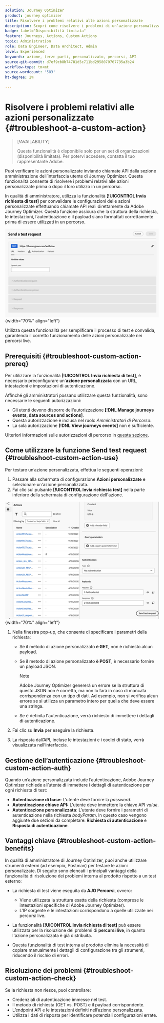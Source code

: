 ```yaml
---
solution: Journey Optimizer
product: journey optimizer
title: Risolvere i problemi relativi alle azioni personalizzate
description: Scopri come risolvere i problemi di un’azione personalizzata
badge: label="Disponibilità limitata"
feature: Journeys, Actions, Custom Actions
topic: Administration
role: Data Engineer, Data Architect, Admin
level: Experienced
keywords: azione, terze parti, personalizzato, percorsi, API
source-git-commit: d7ef9cb8b74781d5c711bd2958070767735a3b24
workflow-type: tm+mt
source-wordcount: '583'
ht-degree: 2%

---
```



# Risolvere i problemi relativi alle azioni personalizzate {#troubleshoot-a-custom-action}

>[!AVAILABILITY]
>
>Questa funzionalità è disponibile solo per un set di organizzazioni (disponibilità limitata). Per potervi accedere, contatta il tuo rappresentante Adobe.
>

Puoi verificare le azioni personalizzate inviando chiamate API dalla sezione amministrazione dell’interfaccia utente di Journey Optimizer. Questa funzionalità consente di risolvere i problemi relativi alle azioni personalizzate prima o dopo il loro utilizzo in un percorso.

In qualità di amministratore, utilizza la funzionalità **[!UICONTROL Invia richiesta di test]** per convalidare le configurazioni delle azioni personalizzate effettuando chiamate API reali direttamente da Adobe Journey Optimizer. Questa funzione assicura che la struttura della richiesta, le intestazioni, l’autenticazione e il payload siano formattati correttamente prima di essere utilizzati in un percorso.

![](assets/send-test-request.png){width="70%" align="left"}

Utilizza questa funzionalità per semplificare il processo di test e convalida, garantendo il corretto funzionamento delle azioni personalizzate nei percorsi live.

## Prerequisiti {#troubleshoot-custom-action-prereq}

Per utilizzare la funzionalità **[!UICONTROL Invia richiesta di test]**, è necessario preconfigurare un&#39;**azione personalizzata** con un URL, intestazioni e impostazioni di autenticazione.

Affinché gli amministratori possano utilizzare questa funzionalità, sono necessarie le seguenti autorizzazioni:

* Gli utenti devono disporre dell&#39;autorizzazione **[!DNL Manage journeys events, data sources and actions]**.
* Questa autorizzazione è inclusa nel ruolo *Amministratori di Percorso*.
* La sola autorizzazione **[!DNL View journeys events]** non è sufficiente.

Ulteriori informazioni sulle autorizzazioni di percorso in [questa sezione](../administration/high-low-permissions.md#journey-capability).

## Come utilizzare la funzione Send test request {#troubleshoot-custom-action-use}

Per testare un’azione personalizzata, effettua le seguenti operazioni:

1. Passare alla schermata di configurazione **Azioni personalizzate** e selezionare un&#39;azione personalizzata.
1. Fai clic sul pulsante **[!UICONTROL Invia richiesta test]** nella parte inferiore della schermata di configurazione dell&#39;azione.

![Pulsante Invia richiesta di test nel pannello di configurazione Azione](assets/test-request.png){width="70%" align="left"}

1. Nella finestra pop-up, che consente di specificare i parametri della richiesta:

   * Se il metodo di azione personalizzato **è GET**, non è richiesto alcun payload.
   * Se il metodo di azione personalizzato **è POST**, è necessario fornire un payload JSON.

     >[!NOTE]
     >
     >Adobe Journey Optimizer genererà un errore se la struttura di questo JSON non è corretta, ma non lo farà in caso di mancata corrispondenza con un tipo di dati. Ad esempio, non si verifica alcun errore se si utilizza un parametro intero per quella che deve essere una stringa.

   * Se è definita l&#39;autenticazione, verrà richiesto di immettere i dettagli di autenticazione.

1. Fai clic su **Invia** per eseguire la richiesta.
1. La risposta dall’API, incluse le intestazioni e i codici di stato, verrà visualizzata nell’interfaccia.

## Gestione dell’autenticazione {#troubleshoot-custom-action-auth}

Quando un’azione personalizzata include l’autenticazione, Adobe Journey Optimizer richiede all’utente di immettere i dettagli di autenticazione per ogni richiesta di test:

* **Autenticazione di base:** L&#39;utente deve fornire la *password*.
* **Autenticazione chiave API:** L&#39;utente deve immettere la chiave API *value*.
* **Autenticazione personalizzata:** L&#39;utente deve fornire i parametri di autenticazione nella richiesta *bodyParam*. In questo caso vengono aggiunte due sezioni da completare: **Richiesta di autenticazione** e **Risposta di autenticazione**.

## Vantaggi chiave {#troubleshoot-custom-action-benefits}

In qualità di amministratore di Journey Optimizer, puoi anche utilizzare strumenti esterni (ad esempio, Postman) per testare le azioni personalizzate. Di seguito sono elencati i principali vantaggi della funzionalità di risoluzione dei problemi interna al prodotto rispetto a un test esterno:

* La richiesta di test viene eseguita da **AJO Percorsi**, ovvero:

   * Viene utilizzata la struttura esatta della richiesta (comprese le intestazioni specifiche di Adobe Journey Optimizer).
   * L’IP sorgente e le intestazioni corrispondono a quelle utilizzate nei percorsi live.

* La funzionalità **[!UICONTROL Invia richiesta di test]** può essere utilizzata per la risoluzione dei problemi di **percorsi live**, in quanto l&#39;azione personalizzata è già distribuita.

* Questa funzionalità di test interna al prodotto elimina la necessità di copiare manualmente i dettagli di configurazione tra gli strumenti, riducendo il rischio di errori.

## Risoluzione dei problemi {#troubleshoot-custom-action-check}

Se la richiesta non riesce, puoi controllare:

* Credenziali di autenticazione immesse nel test.
* Il metodo di richiesta (GET vs. POST) e il payload corrispondente.
* L’endpoint API e le intestazioni definiti nell’azione personalizzata.
* Utilizza i dati di risposta per identificare potenziali configurazioni errate.

